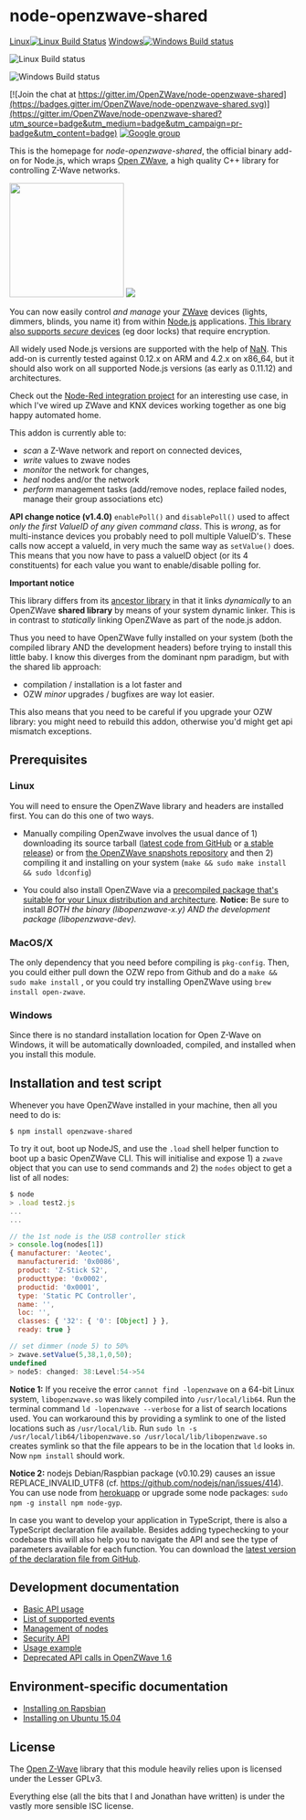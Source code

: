 node-openzwave-shared
=====================
[Linux![Linux Build Status](https://travis-ci.org/OpenZWave/node-openzwave-shared.svg?branch=master)](https://travis-ci.org/OpenZWave/node-openzwave-shared)
[Windows![Windows Build status](https://ci.appveyor.com/api/projects/status/txg360huomtpgc8o?svg=true)](https://ci.appveyor.com/project/ekarak/node-openzwave-shared)

![Linux Build status](https://github.com/OpenZWave/node-openzwave-shared/workflows/Linux%20Builds/badge.svg)

![Windows Build status](https://github.com/OpenZWave/node-openzwave-shared/workflows/Windows%20Builds/badge.svg)

[![Join the chat at https://gitter.im/OpenZWave/node-openzwave-shared](https://badges.gitter.im/OpenZWave/node-openzwave-shared.svg)](https://gitter.im/OpenZWave/node-openzwave-shared?utm_source=badge&utm_medium=badge&utm_campaign=pr-badge&utm_content=badge)
[![Google group](http://www.google.com/images/icons/product/groups-32.png)](https://groups.google.com/d/forum/node-openzwave-shared)

This is the homepage for *node-openzwave-shared*, the official binary add-on for
Node.js, which wraps [Open ZWave](http://openzwave.com/), a high quality C++
library for controlling Z-Wave networks.

<img src="https://nodejs.org/static/images/logos/nodejs.png" style="width: 200px"/>
<img src="http://www.openzwave.com/css/ozwlogo.png"/>

You can now easily control *and manage* your [ZWave](http://www.z-wave.com/)
devices (lights, dimmers, blinds, you name it) from within [Node.js](https://nodejs.org/)
applications. [This library also supports *secure* devices](../master/README-security.md)
(eg door locks) that require encryption.

All widely used Node.js versions are supported with the help of [NaN](https://github.com/nodejs/nan).
This add-on is currently tested against 0.12.x on ARM and 4.2.x on x86_64, but
it should also work on all supported Node.js versions (as early as 0.11.12) and
architectures.

Check out the [Node-Red integration project](https://github.com/OpenZWave/node-red-contrib-openzwave)
for an interesting use case, in which I've wired up ZWave and KNX devices
working together as one big happy automated home.

This addon is currently able to:
- *scan* a Z-Wave network and report on connected devices,
- *write* values to zwave nodes
- *monitor* the network for changes,
- *heal* nodes and/or the network
- *perform* management tasks (add/remove nodes, replace failed nodes, manage
	their group associations etc)

**API change notice (v1.4.0)**
`enablePoll()` and `disablePoll()` used to affect *only the first ValueID of any given command class*.
This is *wrong*, as for multi-instance devices you probably need to poll multiple ValueID's.
These calls now accept a valueId, in very much the same way as `setValue()` does. This means that
you now have to pass a valueID object (or its 4 constituents) for each value you want to enable/disable
polling for.


**Important notice**

This library differs from its [ancestor library](https://github.com/jperkin/node-openzwave)
in that it links *dynamically* to an OpenZWave **shared library**
by means of your system dynamic linker. This is  in contrast to
*statically* linking OpenZWave as part of the node.js addon.

Thus you need to have OpenZWave fully installed on your system (both the
compiled library AND the development headers) before trying to install this
little baby.
I know this diverges from the dominant npm paradigm, but with the shared lib approach:
  - compilation / installation is a lot faster and
  - OZW *minor* upgrades / bugfixes are way lot easier.

This also means that you need to be careful if you upgrade your
OZW library: you might need to rebuild this addon, otherwise you'd might
get api mismatch exceptions.

## Prerequisites

### Linux

You will need to ensure the OpenZWave library and headers are
installed first. You can do this one of two ways.

- Manually compiling OpenZwave involves the usual dance of 1) downloading its source tarball
([latest code from GitHub](https://github.com/OpenZWave/open-zwave/archive/master.zip) or
[a stable release](https://github.com/OpenZWave/open-zwave/releases)) or
from [the OpenZWave snapshots repository](http://old.openzwave.com/snapshots/)
and then 2) compiling it and installing on your system (`make && sudo make install && sudo ldconfig`)

- You could also install OpenZWave via a [precompiled package that's suitable for
your Linux distribution and architecture](http://old.openzwave.com/downloads/).
**Notice:** Be sure to install *BOTH the binary (libopenzwave-x.y) AND the
development package (libopenzwave-dev).*

### MacOS/X

The only dependency that you need before compiling is `pkg-config`. Then, you
could either pull down the OZW repo from Github and do a `make && sudo make install` ,
or you could try installing OpenZWave using `brew install open-zwave`.

### Windows

Since there is no standard installation location for Open Z-Wave on Windows, it
will be automatically downloaded, compiled, and installed when you install this module.

## Installation and test script

Whenever you have OpenZWave installed in your machine, then all you need to do is:

```
$ npm install openzwave-shared
```

To try it out, boot up NodeJS, and use the `.load` shell helper function to boot up a basic OpenZWave CLI. This will initialise and expose 1) a `zwave` object that you can use to send commands and 2) the `nodes` object to get a list of all nodes:

```js
$ node
> .load test2.js
...
...

// the 1st node is the USB controller stick
> console.log(nodes[1])
{ manufacturer: 'Aeotec',
  manufacturerid: '0x0086',
  product: 'Z-Stick S2',
  producttype: '0x0002',
  productid: '0x0001',
  type: 'Static PC Controller',
  name: '',
  loc: '',
  classes: { '32': { '0': [Object] } },
  ready: true }

// set dimmer (node 5) to 50%
> zwave.setValue(5,38,1,0,50);
undefined
> node5: changed: 38:Level:54->54
```

**Notice 1:** If you receive the error `cannot find -lopenzwave` on a 64-bit Linux
system, `libopenzwave.so` was likely compiled into `/usr/local/lib64`.
Run the terminal command `ld -lopenzwave --verbose` for a list of search
locations used. You can workaround this by providing a symlink to one of the
listed locations such as `/usr/local/lib`.
Run `sudo ln -s /usr/local/lib64/libopenzwave.so /usr/local/lib/libopenzwave.so`
creates symlink so that the file appears to be in the location that `ld` looks
in. Now `npm install` should work.

**Notice 2:** nodejs Debian/Raspbian package (v0.10.29) causes an issue REPLACE_INVALID_UTF8 (cf. https://github.com/nodejs/nan/issues/414). You can use node from [herokuapp](http://node-arm.herokuapp.com/) or upgrade some node packages: `sudo npm -g install npm node-gyp`.

In case you want to develop your application in TypeScript, there is also a TypeScript
declaration file available. Besides adding typechecking to your codebase this will also
help you to navigate the API and see the type of parameters available for each function. You can
download the
[latest version of the declaration file from GitHub](https://github.com/jbaron/openzwave-shared-tsd).

## Development documentation

- [Basic API usage](../master/README-api.md)
- [List of supported events](../master/README-events.md)
- [Management of nodes](../master/README-mgmt.md)
- [Security API](../master/README-security.md)
- [Usage example](../master/README-example.md)
- [Deprecated API calls in OpenZWave 1.6](../master/README-deprecated-16.md)
  
## Environment-specific documentation
- [Installing on Rapsbian](../master/README-raspbian.md)
- [Installing on Ubuntu 15.04](../master/README-ubuntu.md)

## License

The [Open Z-Wave](http://www.openzwave.com/) library that this
module heavily relies upon is licensed under the Lesser GPLv3.

Everything else (all the bits that I and Jonathan have written)
is under the vastly more sensible ISC license.
